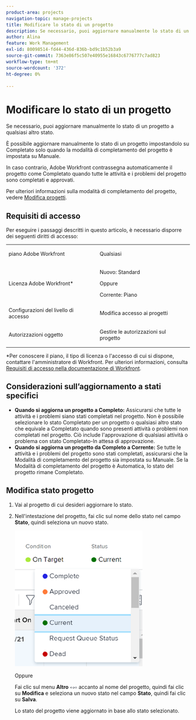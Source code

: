 ```yaml
---
product-area: projects
navigation-topic: manage-projects
title: Modificare lo stato di un progetto
description: Se necessario, puoi aggiornare manualmente lo stato di un progetto a qualsiasi altro stato. È possibile aggiornare manualmente lo stato di un progetto impostandolo su Completato solo quando la modalità di completamento del progetto è impostata su Manuale.
author: Alina
feature: Work Management
exl-id: 80098514-fd44-436d-836b-bd9c1b52b3a9
source-git-commit: 7363e86f5c507e40955e16843c6776777c7ad823
workflow-type: tm+mt
source-wordcount: '372'
ht-degree: 0%

---
```


# Modificare lo stato di un progetto

<!--Audited: 02/2024-->

Se necessario, puoi aggiornare manualmente lo stato di un progetto a qualsiasi altro stato.

È possibile aggiornare manualmente lo stato di un progetto impostandolo su Completato solo quando la modalità di completamento del progetto è impostata su Manuale.

In caso contrario, Adobe Workfront contrassegna automaticamente il progetto come Completato quando tutte le attività e i problemi del progetto sono completati e approvati.

Per ulteriori informazioni sulla modalità di completamento del progetto, vedere [Modifica progetti](/help/quicksilver/manage-work/projects/manage-projects/edit-projects.md).

## Requisiti di accesso

Per eseguire i passaggi descritti in questo articolo, è necessario disporre dei seguenti diritti di accesso:

<table style="table-layout:auto"> 
 <col> 
 <col> 
 <tbody> 
  <tr> 
   <td role="rowheader">piano Adobe Workfront</td> 
   <td> <p>Qualsiasi</p> </td> 
  </tr> 
  <tr> 
   <td role="rowheader">Licenza Adobe Workfront*</td> 
   <td> <p>Nuovo: Standard </p> 
   Oppure
   <p>Corrente: Piano </p>
   </td> 
  </tr> 
  <tr> 
   <td role="rowheader">Configurazioni del livello di accesso</td> 
   <td> <p>Modifica accesso ai progetti</p> </td> 
  </tr> 
  <tr> 
   <td role="rowheader">Autorizzazioni oggetto</td> 
   <td> <p>Gestire le autorizzazioni sul progetto</p> </td> 
  </tr> 
 </tbody> 
</table>

&#42;Per conoscere il piano, il tipo di licenza o l&#39;accesso di cui si dispone, contattare l&#39;amministratore di Workfront. Per ulteriori informazioni, consulta [Requisiti di accesso nella documentazione di Workfront](/help/quicksilver/administration-and-setup/add-users/access-levels-and-object-permissions/access-level-requirements-in-documentation.md).

## Considerazioni sull’aggiornamento a stati specifici

* **Quando si aggiorna un progetto a Completo:** Assicurarsi che tutte le attività e i problemi siano stati completati nel progetto. Non è possibile selezionare lo stato Completato per un progetto o qualsiasi altro stato che equivale a Completato quando sono presenti attività o problemi non completati nel progetto. Ciò include l&#39;approvazione di qualsiasi attività o problema con stato Completato-In attesa di approvazione.
* **Quando si aggiorna un progetto da Completo a Corrente:** Se tutte le attività e i problemi del progetto sono stati completati, assicurarsi che la Modalità di completamento del progetto sia impostata su Manuale. Se la Modalità di completamento del progetto è Automatica, lo stato del progetto rimane Completato.

## Modifica stato progetto

1. Vai al progetto di cui desideri aggiornare lo stato.
1. Nell&#39;intestazione del progetto, fai clic sul nome dello stato nel campo **Stato**, quindi seleziona un nuovo stato.

   ![](assets/change-project-status-in-header-drop-down-nwe-350x371.png)

   Oppure

   Fai clic sul menu **Altro** ![](assets/qs-more-menu.png) accanto al nome del progetto, quindi fai clic su **Modifica** e seleziona un nuovo stato nel campo **Stato**, quindi fai clic su **Salva**.

   Lo stato del progetto viene aggiornato in base allo stato selezionato.
